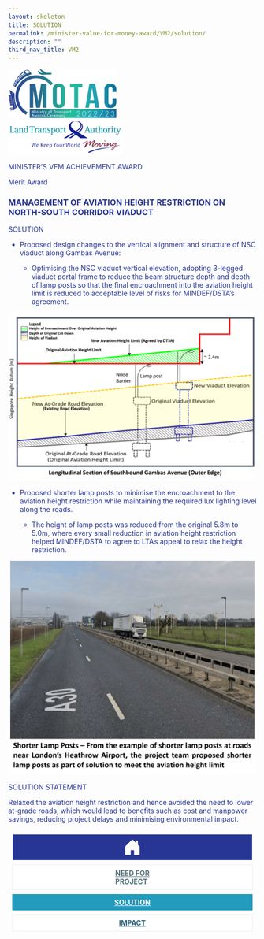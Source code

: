 ```yaml
---
layout: skeleton
title: SOLUTION
permalink: /minister-value-for-money-award/VM2/solution/
description: ""
third_nav_title: VM2
---
```

<style type="text/css">
  .text-pri {
    color: #273592;
  }

  .nav-tabs {
    border-bottom: none !important;
    overflow: hidden !important;
  }

  .nav-link {
    margin: 8px !important;
    border-radius: 0px !important;
    font-weight: 700 !important;
    padding: 0.5rem 2.8rem !important;
  }

  .link-home {
    border: 1px solid #eee !important;
    color: #fff !important;
    background: rgb(39, 54, 149) !important;
    display: flex;
    justify-content: center;
    align-items: center;
  }

  .link-project {
    border: 1px solid #eee !important;
    color: rgb(83, 114, 122) !important;
    background-color: #fff !important;
    display: flex;
    justify-content: center;
    align-items: center;
  }

  .link-project.active {
    border: none !important;
    color: #fff !important;
    background: rgb(41, 115, 144) !important;
  }

  .link-solution {
    border: 1px solid #eee !important;
    color: rgb(69, 148, 145) !important;
    background-color: #fff !important;
    display: flex;
    justify-content: center;
    align-items: center;
  }

  .link-solution.active {
    border: none !important;
    color: #fff !important;
    background: rgb(34, 155, 189) !important;
  }

  .link-impact {
    border: 1px solid #eee !important;
    color: rgb(41, 95, 120) !important;
    background-color: #fff !important;
    display: flex;
    justify-content: center;
    align-items: center;
  }

  .link-impact.active {
    border: none !important;
    color: #fff !important;
    background: rgb(10, 91, 142) !important;
  }
</style>
<div class="container-fluid py-5 card-bg text-pri my-5">
  <div class="row">
    <div class="col-sm-12 pt-4 pb-3 text-center">
      <img src="/images/Logos/MOTAC_header.png" alt="motac logo" class="img-fluid" />
    </div>
  </div>
  <div class="row border border-4 border-info">
    <div class="col-sm-4 py-3 text-center d-flex flex-column align-items-center justify-content-center">
      <img src="/images/Logos/LTA.png" class="img-fluid" alt="LTA" />
    </div>
    <div class="col-sm-8 py-3 text-center bg-primary d-flex justify-content-center flex-column aligin-items-center">
      <p class="mb-1 text-light font-weight-bold raleway-font"> MINISTER’S VFM ACHIEVEMENT AWARD </p>
      <p class="mb-0 distinguished-award">Merit Award</p>
    </div>
  </div>
  <div class="row">
    <div class="col-12 py-3">
      <h3 class="text-center font-weight-bold"> MANAGEMENT OF AVIATION HEIGHT RESTRICTION ON NORTH-SOUTH CORRIDOR VIADUCT </h3>
    </div>
    <div class="col-sm-12 text-center py-2 my-2 bg-secondary">
      <p class="mb-0 h3 font-weight-bold text-uppercase">SOLUTION</p>
    </div>
    <div class="col-sm-12">
      <div class="row py-2">
        <div class="col-sm-8">
          <ul class=" text-pri">
            <li>
              <p> Proposed design changes to the vertical alignment and structure of NSC viaduct along Gambas Avenue: </p>
              <ul>
                <li>
                  <p> Optimising the NSC viaduct vertical elevation, adopting 3-legged viaduct portal frame to reduce the beam structure depth and depth of lamp posts so that the final encroachment into the aviation height limit is reduced to acceptable level of risks for MINDEF/DSTA’s agreement. </p>
                </li>
              </ul>
            </li>
          </ul>
        </div>
        <div class="col-sm-4">
          <img src="/images/VFM/VM2/VM2_Solution_01.png" class="img-fluid border border-5 border-primary" alt="" />
        </div>
      </div>
      <div class="row py-2">
        <div class="col-sm-8">
          <ul class=" text-pri">
            <li>
              <p> Proposed shorter lamp posts to minimise the encroachment to the aviation height restriction while maintaining the required lux lighting level along the roads. </p>
              <ul>
                <li>
                  <p> The height of lamp posts was reduced from the original 5.8m to 5.0m, where every small reduction in aviation height restriction helped MINDEF/DSTA to agree to LTA’s appeal to relax the height restriction. </p>
                </li>
              </ul>
            </li>
          </ul>
        </div>
        <div class="col-sm-4">
          <img src="/images/VFM/VM2/VM2_Solution_02.png" class="img-fluid border border-5 border-secondary" alt="" />
        </div>
      </div>
    </div>
  </div>
  <div class="row">
    <div class="col-sm-12 text-center py-2 my-2 bg-secondary">
      <p class="mb-0 h3 font-weight-bold text-uppercase"> SOLUTION STATEMENT </p>
    </div>
    <div class="col-sm-12 py-2">
      <p class="mb-0 font-weight-bold text-pri"> Relaxed the aviation height restriction and hence avoided the need to lower at-grade roads, which would lead to benefits such as cost and manpower savings, reducing project delays and minimising environmental impact. </p>
    </div>
  </div>
  <nav>
    <div class="nav nav-tabs nav-fill" id="nav-tab" role="tablist">
      <a class="nav-link text-uppercase link-home text-decoration-none" id="nav-home-tab" href="/minister-value-for-money-award/VM2/home/">
        <svg xmlns="http://www.w3.org/2000/svg" width="36" height="36" fill="currentColor" class="bi bi-house-door-fill" viewBox="0 0 16 16">
          <path d="M6.5 14.5v-3.505c0-.245.25-.495.5-.495h2c.25 0 .5.25.5.5v3.5a.5.5 0 0 0 .5.5h4a.5.5 0 0 0 .5-.5v-7a.5.5 0 0 0-.146-.354L13 5.793V2.5a.5.5 0 0 0-.5-.5h-1a.5.5 0 0 0-.5.5v1.293L8.354 1.146a.5.5 0 0 0-.708 0l-6 6A.5.5 0 0 0 1.5 7.5v7a.5.5 0 0 0 .5.5h4a.5.5 0 0 0 .5-.5Z" />
        </svg>
      </a>
      <a class="nav-link link-project text-decoration-none" id="nav-project-tab" href="/minister-value-for-money-award/VM2/need-for-project/"> NEED FOR <br /> PROJECT </a>
      <a class="nav-link link-solution active text-decoration-none" id="nav-solution-tab" href="/minister-value-for-money-award/VM2/solution/"> SOLUTION</a>
      <a class="nav-link link-impact text-decoration-none" id="nav-impact-tab" href="/minister-value-for-money-award/VM2/impact/"> IMPACT</a>
    </div>
  </nav>
</div>